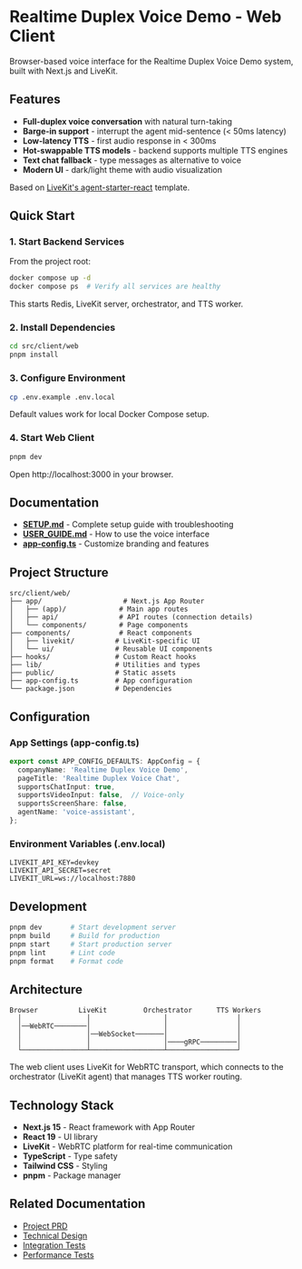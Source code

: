# Realtime Duplex Voice Demo - Web Client

Browser-based voice interface for the Realtime Duplex Voice Demo system, built with Next.js and LiveKit.

## Features

- **Full-duplex voice conversation** with natural turn-taking
- **Barge-in support** - interrupt the agent mid-sentence (< 50ms latency)
- **Low-latency TTS** - first audio response in < 300ms
- **Hot-swappable TTS models** - backend supports multiple TTS engines
- **Text chat fallback** - type messages as alternative to voice
- **Modern UI** - dark/light theme with audio visualization

Based on [LiveKit's agent-starter-react](https://github.com/livekit-examples/agent-starter-react) template.

## Quick Start

### 1. Start Backend Services

From the project root:

```bash
docker compose up -d
docker compose ps  # Verify all services are healthy
```

This starts Redis, LiveKit server, orchestrator, and TTS worker.

### 2. Install Dependencies

```bash
cd src/client/web
pnpm install
```

### 3. Configure Environment

```bash
cp .env.example .env.local
```

Default values work for local Docker Compose setup.

### 4. Start Web Client

```bash
pnpm dev
```

Open http://localhost:3000 in your browser.

## Documentation

- **[SETUP.md](./SETUP.md)** - Complete setup guide with troubleshooting
- **[USER_GUIDE.md](./USER_GUIDE.md)** - How to use the voice interface
- **[app-config.ts](./app-config.ts)** - Customize branding and features

## Project Structure

```
src/client/web/
├── app/                    # Next.js App Router
│   ├── (app)/             # Main app routes
│   ├── api/               # API routes (connection details)
│   └── components/        # Page components
├── components/            # React components
│   ├── livekit/          # LiveKit-specific UI
│   └── ui/               # Reusable UI components
├── hooks/                # Custom React hooks
├── lib/                  # Utilities and types
├── public/               # Static assets
├── app-config.ts         # App configuration
└── package.json          # Dependencies
```

## Configuration

### App Settings (app-config.ts)

```typescript
export const APP_CONFIG_DEFAULTS: AppConfig = {
  companyName: 'Realtime Duplex Voice Demo',
  pageTitle: 'Realtime Duplex Voice Chat',
  supportsChatInput: true,
  supportsVideoInput: false,  // Voice-only
  supportsScreenShare: false,
  agentName: 'voice-assistant',
};
```

### Environment Variables (.env.local)

```env
LIVEKIT_API_KEY=devkey
LIVEKIT_API_SECRET=secret
LIVEKIT_URL=ws://localhost:7880
```

## Development

```bash
pnpm dev       # Start development server
pnpm build     # Build for production
pnpm start     # Start production server
pnpm lint      # Lint code
pnpm format    # Format code
```

## Architecture

```
Browser          LiveKit         Orchestrator      TTS Workers
  │                │                  │                 │
  │──WebRTC────────│                  │                 │
  │                │──WebSocket───────│                 │
  │                │                  │────gRPC─────────│
  └────────────────┴──────────────────┴─────────────────┘
```

The web client uses LiveKit for WebRTC transport, which connects to the orchestrator (LiveKit agent) that manages TTS worker routing.

## Technology Stack

- **Next.js 15** - React framework with App Router
- **React 19** - UI library
- **LiveKit** - WebRTC platform for real-time communication
- **TypeScript** - Type safety
- **Tailwind CSS** - Styling
- **pnpm** - Package manager

## Related Documentation

- [Project PRD](../../../project_documentation/PRD.md)
- [Technical Design](../../../project_documentation/TDD.md)
- [Integration Tests](../../../tests/integration/README.md)
- [Performance Tests](../../../tests/performance/README.md)

